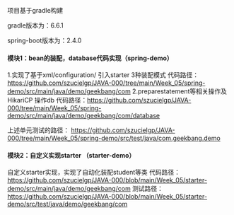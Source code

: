 项目基于gradle构建

gradle版本为：6.6.1

spring-boot版本为：2.4.0

#### 模块1：bean的装配，database代码实现（spring-demo）

1.实现了基于xml/configuration/ 引入starter  3种装配模式
代码路径：https://github.com/szucielgp/JAVA-000/tree/main/Week_05/spring-demo/src/main/java/demo/geekbang/com
2.preparestatement等相关操作及HikariCP 操作db
代码路径：https://github.com/szucielgp/JAVA-000/tree/main/Week_05/spring-demo/src/main/java/demo/geekbang/com/database

上述单元测试的路径：
https://github.com/szucielgp/JAVA-000/tree/main/Week_05/spring-demo/src/test/java/com.geekbang.demo

#### 模块2：自定义实现starter （starter-demo）
自定义starter实现，实现了自动化装配student等类
代码路径：https://github.com/szucielgp/JAVA-000/blob/main/Week_05/starter-demo/src/main/java/demo/geekbang/com
测试路径：https://github.com/szucielgp/JAVA-000/blob/main/Week_05/starter-demo/src/test/java/demo/geekbang/com